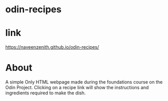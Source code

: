 # odin-recipes
#  link
https://naveenzenith.github.io/odin-recipes/
# About
A simple Only HTML webpage made during the foundations course on the Odin Project. Clicking on a recipe link will show the instructions and ingredients required to make the dish.
